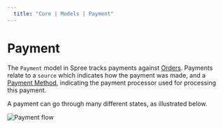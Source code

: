 ```yaml
---
  title: "Core | Models | Payment"
---
```


# Payment

The `Payment` model in Spree tracks payments against
[Orders](/core/developer/models/order). Payments relate to a `source` which
indicates how the payment was made, and a
[Payment Method](/core/developer/models/payment_method), indicating the payment
processor used for processing this payment.

A payment can go through many different states, as illustrated below.

![Payment flow](/images/developer/core/payment_flow.jpg)
